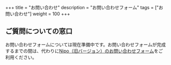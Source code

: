 +++
title = "お問い合わせ"
description = "お問い合わせフォーム"
tags = ["お問い合わせ"]
weight = 100
+++

## ご質問についての窓口

お問い合わせフォームについては現在準備中です。お問い合わせフォームが完成するまでの間は、代わりに[Nipo（旧バージョン）のお問い合わせフォーム](https://guide-nipo.web.app/inquery/)をご利用ください。